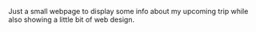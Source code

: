Just a small webpage to display some info about my upcoming trip while also showing a little bit of web design.
